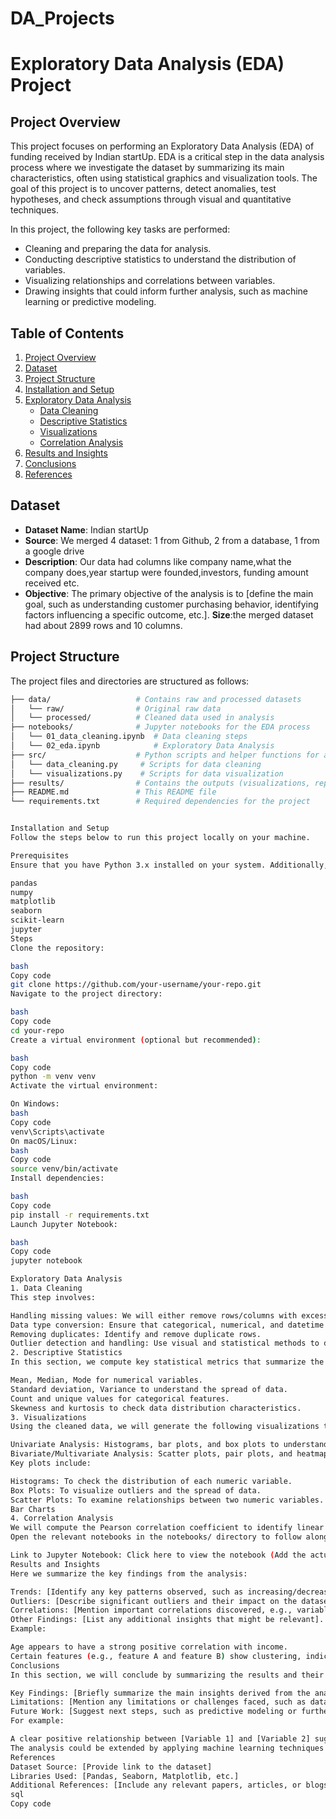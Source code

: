 # DA_Projects
# Exploratory Data Analysis (EDA) Project

## Project Overview
This project focuses on performing an Exploratory Data Analysis (EDA) of funding received by Indian startUp. EDA is a critical step in the data analysis process where we investigate the dataset by summarizing its main characteristics, often using statistical graphics and visualization tools. The goal of this project is to uncover patterns, detect anomalies, test hypotheses, and check assumptions through visual and quantitative techniques.

In this project, the following key tasks are performed:
- Cleaning and preparing the data for analysis.
- Conducting descriptive statistics to understand the distribution of variables.
- Visualizing relationships and correlations between variables.
- Drawing insights that could inform further analysis, such as machine learning or predictive modeling.

## Table of Contents
1. [Project Overview](#project-overview)
2. [Dataset](#dataset)
3. [Project Structure](#project-structure)
4. [Installation and Setup](#installation-and-setup)
5. [Exploratory Data Analysis](#exploratory-data-analysis)
   - [Data Cleaning](#data-cleaning)
   - [Descriptive Statistics](#descriptive-statistics)
   - [Visualizations](#visualizations)
   - [Correlation Analysis](#correlation-analysis)
6. [Results and Insights](#results-and-insights)
7. [Conclusions](#conclusions)
8. [References](#references)

## Dataset
- **Dataset Name**: Indian startUp
- **Source**: We merged 4 dataset: 1 from Github, 2 from a database, 1 from a google drive
- **Description**: Our data had columns like company name,what the company does,year startup were founded,investors, funding amount received etc.
- **Objective**: The primary objective of the analysis is to [define the main goal, such as understanding customer purchasing behavior, identifying factors influencing a specific outcome, etc.].
**Size**:the merged dataset had about 2899 rows and 10 columns.

## Project Structure
The project files and directories are structured as follows:

```bash
├── data/                   # Contains raw and processed datasets
│   └── raw/                # Original raw data
│   └── processed/          # Cleaned data used in analysis
├── notebooks/              # Jupyter notebooks for the EDA process
│   └── 01_data_cleaning.ipynb  # Data cleaning steps
│   └── 02_eda.ipynb            # Exploratory Data Analysis
├── src/                    # Python scripts and helper functions for analysis
│   └── data_cleaning.py     # Scripts for data cleaning
│   └── visualizations.py    # Scripts for data visualization
├── results/                # Contains the outputs (visualizations, reports)
├── README.md               # This README file
└── requirements.txt        # Required dependencies for the project


Installation and Setup
Follow the steps below to run this project locally on your machine.

Prerequisites
Ensure that you have Python 3.x installed on your system. Additionally, you’ll need the following Python libraries, which can be installed via pip:

pandas
numpy
matplotlib
seaborn
scikit-learn
jupyter
Steps
Clone the repository:

bash
Copy code
git clone https://github.com/your-username/your-repo.git
Navigate to the project directory:

bash
Copy code
cd your-repo
Create a virtual environment (optional but recommended):

bash
Copy code
python -m venv venv
Activate the virtual environment:

On Windows:
bash
Copy code
venv\Scripts\activate
On macOS/Linux:
bash
Copy code
source venv/bin/activate
Install dependencies:

bash
Copy code
pip install -r requirements.txt
Launch Jupyter Notebook:

bash
Copy code
jupyter notebook

Exploratory Data Analysis
1. Data Cleaning
This step involves:

Handling missing values: We will either remove rows/columns with excessive missing data or impute missing values using strategies such as mean, median, or mode imputation.
Data type conversion: Ensure that categorical, numerical, and datetime fields are properly formatted.
Removing duplicates: Identify and remove duplicate rows.
Outlier detection and handling: Use visual and statistical methods to detect and, if necessary, mitigate the influence of outliers.
2. Descriptive Statistics
In this section, we compute key statistical metrics that summarize the data:

Mean, Median, Mode for numerical variables.
Standard deviation, Variance to understand the spread of data.
Count and unique values for categorical features.
Skewness and kurtosis to check data distribution characteristics.
3. Visualizations
Using the cleaned data, we will generate the following visualizations to gain insights:

Univariate Analysis: Histograms, bar plots, and box plots to understand the distribution of individual variables.
Bivariate/Multivariate Analysis: Scatter plots, pair plots, and heatmaps to explore relationships between two or more variables.
Key plots include:

Histograms: To check the distribution of each numeric variable.
Box Plots: To visualize outliers and the spread of data.
Scatter Plots: To examine relationships between two numeric variables.
Bar Charts
4. Correlation Analysis
We will compute the Pearson correlation coefficient to identify linear relationships between numerical features. Features with a high correlation (positive or negative) will be noted for further investigation. Heatmaps and pairplots will be used to visualize these correlations.
Open the relevant notebooks in the notebooks/ directory to follow along with the EDA.

Link to Jupyter Notebook: Click here to view the notebook (Add the actual link to your notebook hosted on GitHub or any notebook sharing platform like Google Colab, etc.)
Results and Insights
Here we summarize the key findings from the analysis:

Trends: [Identify any key patterns observed, such as increasing/decreasing trends in the data].
Outliers: [Describe significant outliers and their impact on the dataset].
Correlations: [Mention important correlations discovered, e.g., variable X and Y are highly correlated].
Other Findings: [List any additional insights that might be relevant].
Example:

Age appears to have a strong positive correlation with income.
Certain features (e.g., feature A and feature B) show clustering, indicating potential for segmentation.
Conclusions
In this section, we will conclude by summarizing the results and their implications:

Key Findings: [Briefly summarize the main insights derived from the analysis].
Limitations: [Mention any limitations or challenges faced, such as data quality issues or assumptions made].
Future Work: [Suggest next steps, such as predictive modeling or further analysis on specific variables].
For example:

A clear positive relationship between [Variable 1] and [Variable 2] suggests [a possible actionable insight].
The analysis could be extended by applying machine learning techniques like clustering or regression.
References
Dataset Source: [Provide link to the dataset]
Libraries Used: [Pandas, Seaborn, Matplotlib, etc.]
Additional References: [Include any relevant papers, articles, or blogs that were used in the project].
sql
Copy code







